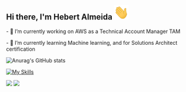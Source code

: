## Hi there, I'm Hebert Almeida <img src="https://raw.githubusercontent.com/SatYu26/SatYu26/master/Assets/Hi.gif" width="40" height="40"/>

<p>- 🔭 I’m currently working on AWS as a Technical Account Manager TAM</p>
<p>- 🌱 I’m currently learning Machine learning, and for Solutions Architect certification</p>

![Anurag's GitHub stats](https://github-readme-stats.vercel.app/api?username=hebertwla&theme=dark&show_icons=true)


<!-- Link icons https://github.com/tandpfun/skill-icons/blob/main/readme.md-->
[![My Skills](https://skillicons.dev/icons?i=aws,python,linux,nginx,kubernetes&perline=5)](https://skillicons.dev)


<div>
<a href="https://www.youtube.com/@hebert_almeida" target="_blank"><img loading="lazy" src="https://img.shields.io/badge/YouTube-FF0000?style=for-the-badge&logo=youtube&logoColor=white" target="_blank"></a>
<a href="https://www.linkedin.com/in/hebertalmeida" target="_blank"><img loading="lazy" src="https://img.shields.io/badge/-LinkedIn-%230077B5?style=for-the-badge&logo=linkedin&logoColor=white" target="_blank"></a>   
</div>


<!-- https://gist.github.com/rxaviers/7360908 -->
